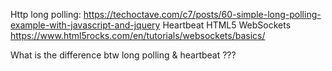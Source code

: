 Http long polling:
https://techoctave.com/c7/posts/60-simple-long-polling-example-with-javascript-and-jquery
Heartbeat
HTML5 WebSockets
https://www.html5rocks.com/en/tutorials/websockets/basics/

What is the difference btw long polling & heartbeat ???